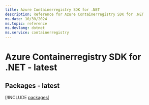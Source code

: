 ```yaml
---
title: Azure Containerregistry SDK for .NET
description: Reference for Azure Containerregistry SDK for .NET
ms.date: 10/30/2024
ms.topic: reference
ms.devlang: dotnet
ms.service: containerregistry
---
```

# Azure Containerregistry SDK for .NET - latest
## Packages - latest
[!INCLUDE [packages](containerregistry-index.md)]